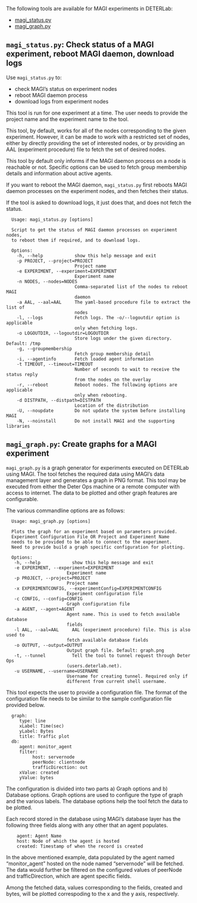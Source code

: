 The following tools are available for MAGI experiments in DETERLab:

<ul>
  <li><a href="#magi_status.py">magi_status.py</a></li>
  <li><a href="#magi_graph.py">magi_graph.py</a></li>
  
</ul>

## <a id="magi_status.py"></a>``magi_status.py``: Check status of a MAGI experiment, reboot MAGI daemon, download logs

Use ```magi_status.py``` to:
* check MAGI’s status on experiment nodes
* reboot MAGI daemon process
* download logs from experiment nodes

This tool is run for one experiment at a time. The user needs to provide the project name and the experiment name to the tool.

This tool, by default, works for all of the nodes corresponding to the given experiment. However, it can be made to work with a restricted set of nodes, either by directly providing the set of interested nodes, or by providing an AAL (experiment procedure) file to fetch the set of desired nodes.

This tool by default only informs if the MAGI daemon process on a node is reachable or not. Specific options can be used to fetch group membership details and information about active agents.

If you want to reboot the MAGI daemon, ```magi_status.py``` first reboots MAGI daemon processes on the experiment nodes, and then fetches their status.

If the tool is asked to download logs, it just does that, and does not fetch the status.

```
  Usage: magi_status.py [options]

  Script to get the status of MAGI daemon processes on experiment nodes,
  to reboot them if required, and to download logs.

  Options:
    -h, --help            show this help message and exit
    -p PROJECT, --project=PROJECT
                          Project name
    -e EXPERIMENT, --experiment=EXPERIMENT
                          Experiment name
    -n NODES, --nodes=NODES
                          Comma-separated list of the nodes to reboot MAGI
                          daemon
    -a AAL, --aal=AAL     The yaml-based procedure file to extract the list of
                          nodes
    -l, --logs            Fetch logs. The -o/--logoutdir option is applicable
                          only when fetching logs.
    -o LOGOUTDIR, --logoutdir=LOGOUTDIR
                          Store logs under the given directory. Default: /tmp
    -g, --groupmembership
                          Fetch group membership detail
    -i, --agentinfo       Fetch loaded agent information
    -t TIMEOUT, --timeout=TIMEOUT
                          Number of seconds to wait to receive the status reply
                          from the nodes on the overlay
    -r, --reboot          Reboot nodes. The following options are applicable
                          only when rebooting.
    -d DISTPATH, --distpath=DISTPATH
                          Location of the distribution
    -U, --noupdate        Do not update the system before installing MAGI
    -N, --noinstall       Do not install MAGI and the supporting libraries

```

## <a id="magi_graph.py"></a>``magi_graph.py``: Create graphs for a MAGI experiment

``magi_graph.py`` is a graph generator for experiments executed on DETERLab using MAGI. The tool fetches the required data using MAGI’s data management layer and generates a graph in PNG format. This tool may be executed from either the Deter Ops machine or a remote computer with access to internet. The data to be plotted and other graph features are configurable.

The various commandline options are as follows:

```
  Usage: magi_graph.py [options]

  Plots the graph for an experiment based on parameters provided.
  Experiment Configuration File OR Project and Experiment Name
  needs to be provided to be able to connect to the experiment.
  Need to provide build a graph specific configuration for plotting.

  Options:
   -h, --help            show this help message and exit
   -e EXPERIMENT, --experiment=EXPERIMENT
                       Experiment name
   -p PROJECT, --project=PROJECT
                       Project name
   -x EXPERIMENTCONFIG, --experimentConfig=EXPERIMENTCONFIG
                       Experiment configuration file
   -c CONFIG, --config=CONFIG
                       Graph configuration file
   -a AGENT, --agent=AGENT
                       Agent name. This is used to fetch available database
                       fields
   -l AAL, --aal=AAL     AAL (experiment procedure) file. This is also used to
                       fetch available database fields
   -o OUTPUT, --output=OUTPUT
                       Output graph file. Default: graph.png
   -t, --tunnel          Tell the tool to tunnel request through Deter Ops
                       (users.deterlab.net).
   -u USERNAME, --username=USERNAME
                       Username for creating tunnel. Required only if
                       different from current shell username.
```

This tool expects the user to provide a configuration file. The format of the configuration file needs to be similar to the sample configuration file provided below.

```
  graph:
     type: line
     xLabel: Time(sec)
     yLabel: Bytes
     title: Traffic plot
  db:
     agent: monitor_agent
     filter:
          host: servernode
          peerNode: clientnode
          trafficDirection: out
     xValue: created
     yValue: bytes
```

The configuration is divided into two parts a) Graph options and b) Database options. Graph options are used to configure the type of graph and the various labels. The database options help the tool fetch the data to be plotted.

Each record stored in the database using MAGI’s database layer has the following three fields along with any other that an agent populates.

```
    agent: Agent Name
    host: Node of which the agent is hosted
    created: Timestamp of when the record is created
```
In the above mentioned example, data populated by the agent named “monitor_agent” hosted on the node named “servernode” will be fetched. The data would further be filtered on the configured values of peerNode and trafficDirection, which are agent specific fields.

Among the fetched data, values corresponding to the fields, created and bytes, will be plotted correspoding to the x and the y axis, respectively.

